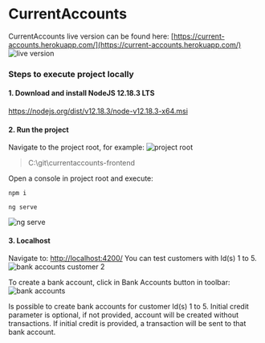 # CurrentAccounts
CurrentAccounts live version can be found here:
[https://current-accounts.herokuapp.com/](https://current-accounts.herokuapp.com/)
![live version](https://imgur.com/eP0swRJ.png)

### Steps to execute project locally

#### 1. Download and install NodeJS 12.18.3 LTS
https://nodejs.org/dist/v12.18.3/node-v12.18.3-x64.msi

#### 2. Run the project
Navigate to the project root, for example:
![project root](https://imgur.com/znjBFaf.png)

> C:\git\currentaccounts-frontend

Open a console in project root and execute:


    npm i

    ng serve
![ng serve](https://imgur.com/FWWutY7.png)

#### 3. Localhost
Navigate to:
[http://localhost:4200/](http://localhost:4200/)
You can test customers with Id(s) 1 to 5.
![bank accounts customer 2](https://imgur.com/oCVWU0S.png)

To create a bank account, click in Bank Accounts button in toolbar:
![bank accounts](https://imgur.com/Oig0Y71.png)

Is possible to create bank accounts for customer Id(s) 1 to 5.
Initial credit parameter is optional, if not provided, account will be created without transactions.
If initial credit is provided, a transaction will be sent to that bank account.